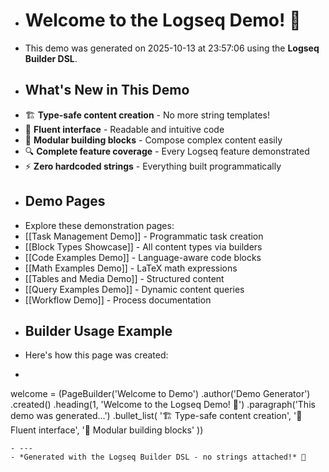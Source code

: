 - # Welcome to the Logseq Demo! 🎉
- This demo was generated on 2025-10-13 at 23:57:06 using the **Logseq Builder DSL**.
- ## What's New in This Demo
- 🏗️ **Type-safe content creation** - No more string templates!
- 🎯 **Fluent interface** - Readable and intuitive code
- 🧩 **Modular building blocks** - Compose complex content easily
- 🔍 **Complete feature coverage** - Every Logseq feature demonstrated
- ⚡ **Zero hardcoded strings** - Everything built programmatically
- ## Demo Pages
- Explore these demonstration pages:
- [[Task Management Demo]] - Programmatic task creation
- [[Block Types Showcase]] - All content types via builders
- [[Code Examples Demo]] - Language-aware code blocks
- [[Math Examples Demo]] - LaTeX math expressions
- [[Tables and Media Demo]] - Structured content
- [[Query Examples Demo]] - Dynamic content queries
- [[Workflow Demo]] - Process documentation
- ## Builder Usage Example
- Here's how this page was created:
- ```python
welcome = (PageBuilder('Welcome to Demo')
          .author('Demo Generator')
          .created()
          .heading(1, 'Welcome to the Logseq Demo! 🎉')
          .paragraph('This demo was generated...')
          .bullet_list(
              '🏗️ Type-safe content creation',
              '🎯 Fluent interface',
              '🧩 Modular building blocks'
          ))
```
- ---
- *Generated with the Logseq Builder DSL - no strings attached!* 🚀